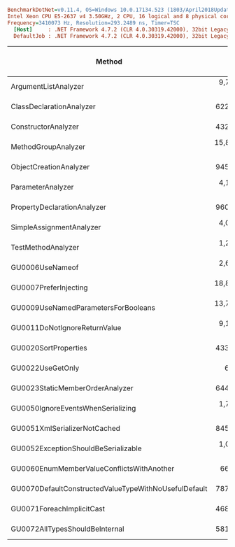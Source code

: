 ``` ini

BenchmarkDotNet=v0.11.4, OS=Windows 10.0.17134.523 (1803/April2018Update/Redstone4)
Intel Xeon CPU E5-2637 v4 3.50GHz, 2 CPU, 16 logical and 8 physical cores
Frequency=3410073 Hz, Resolution=293.2489 ns, Timer=TSC
  [Host]     : .NET Framework 4.7.2 (CLR 4.0.30319.42000), 32bit LegacyJIT-v4.7.3260.0
  DefaultJob : .NET Framework 4.7.2 (CLR 4.0.30319.42000), 32bit LegacyJIT-v4.7.3260.0


```
|                                               Method |          Mean |       Error |      StdDev |        Median | Gen 0/1k Op | Gen 1/1k Op | Gen 2/1k Op | Allocated Memory/Op |
|----------------------------------------------------- |--------------:|------------:|------------:|--------------:|------------:|------------:|------------:|--------------------:|
|                                 ArgumentListAnalyzer |  9,726.853 us | 186.5343 us | 199.5896 us |  9,666.655 us |           - |           - |           - |             16384 B |
|                             ClassDeclarationAnalyzer |    622.193 us |  12.2295 us |  21.7380 us |    618.755 us |           - |           - |           - |                   - |
|                                  ConstructorAnalyzer |    432.323 us |   9.6392 us |  28.2702 us |    426.677 us |           - |           - |           - |                   - |
|                                  MethodGroupAnalyzer | 15,890.005 us | 113.8963 us |  95.1086 us | 15,892.035 us |           - |           - |           - |             65536 B |
|                               ObjectCreationAnalyzer |    945.271 us |  18.4327 us |  25.8400 us |    945.141 us |           - |           - |           - |                   - |
|                                    ParameterAnalyzer |  4,114.692 us |  75.9160 us |  71.0119 us |  4,107.830 us |           - |           - |           - |             16384 B |
|                          PropertyDeclarationAnalyzer |    960.345 us |  18.7300 us |  25.6379 us |    962.149 us |           - |           - |           - |                   - |
|                             SimpleAssignmentAnalyzer |  4,033.481 us |  97.9041 us | 140.4111 us |  3,992.437 us |           - |           - |           - |             57344 B |
|                                   TestMethodAnalyzer |  1,204.543 us |  19.2383 us |  21.3833 us |  1,204.666 us |           - |           - |           - |                   - |
|                                      GU0006UseNameof |  2,680.803 us |  53.1731 us |  49.7381 us |  2,675.603 us |           - |           - |           - |             65536 B |
|                                GU0007PreferInjecting | 18,885.391 us | 370.6691 us | 364.0467 us | 18,791.826 us |           - |           - |           - |                   - |
|                  GU0009UseNamedParametersForBooleans | 13,743.362 us | 225.8859 us | 211.2938 us | 13,706.158 us |           - |           - |           - |                   - |
|                          GU0011DoNotIgnoreReturnValue |  9,138.828 us | 149.7263 us | 132.7285 us |  9,095.406 us |           - |           - |           - |             40960 B |
|                                 GU0020SortProperties |    433.710 us |   8.5785 us |  18.2814 us |    431.076 us |           - |           - |           - |                   - |
|                                     GU0022UseGetOnly |      6.111 us |   0.1746 us |   0.4601 us |      6.158 us |           - |           - |           - |                   - |
|                      GU0023StaticMemberOrderAnalyzer |    644.871 us |  12.7972 us |  13.6928 us |    644.561 us |           - |           - |           - |             24576 B |
|                    GU0050IgnoreEventsWhenSerializing |  1,710.749 us |  44.2047 us |  47.2985 us |  1,700.403 us |           - |           - |           - |             98304 B |
|                         GU0051XmlSerializerNotCached |    845.677 us |  16.4014 us |  23.5224 us |    836.639 us |           - |           - |           - |                   - |
|                  GU0052ExceptionShouldBeSerializable |  1,011.823 us |  18.9894 us |  20.3184 us |  1,012.148 us |           - |           - |           - |             57344 B |
|            GU0060EnumMemberValueConflictsWithAnother |     66.336 us |   3.4724 us |  10.1838 us |     62.169 us |           - |           - |           - |                   - |
| GU0070DefaultConstructedValueTypeWithNoUsefulDefault |    787.120 us |  15.7017 us |  23.0154 us |    789.133 us |           - |           - |           - |                   - |
|                            GU0071ForeachImplicitCast |    468.626 us |   9.2637 us |  16.4662 us |    466.852 us |           - |           - |           - |                   - |
|                       GU0072AllTypesShouldBeInternal |    581.106 us |  11.2367 us |  17.1596 us |    585.618 us |           - |           - |           - |                   - |
